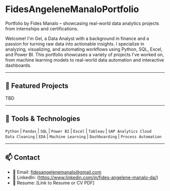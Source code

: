 # FidesAngeleneManaloPortfolio
Portfolio by Fides Manalo – showcasing real-world data analytics projects from internships and certifications.

Welcome! I'm Gel, a Data Analyst with a background in finance and a passion for turning raw data into actionable insights. I specialize in analyzing, visualizing, and automating workflows using Python, SQL, Excel, and Power BI. This portfolio showcases a variety of projects I've worked on, from machine learning models to real-world data automation and interactive dashboards.

---

## 📁 Featured Projects
TBD

---

## 🧰 Tools & Technologies

`Python` | `Pandas` | `SQL` | `Power BI` | `Excel` | `Tableau` | `SAP Analytics Cloud`  
`Data Cleaning` | `EDA` | `Machine Learning` | `Dashboarding` | `Process Automation`

---

## 📫 Contact

- 📧 Email: fidesangelenemanalo@gmail.com  
- 🔗 LinkedIn: (https://www.linkedin.com/in/fides-angelene-manalo-da/)
- 📄 Resume: [Link to Resume or CV PDF]
